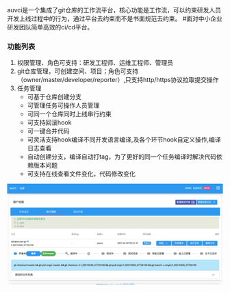 auvci是一个集成了git仓库的工作流平台，核心功能是工作流，可以约束研发人员开发上线过程中的行为，通过平台去约束而不是书面规范去约束。
#面对中小企业研发团队简单高效的ci/cd平台。

### 功能列表
1. 权限管理、角色可支持：研发工程师、运维工程师、管理员
2. git仓库管理，可创建空间、项目；角色可支持（owner/master/developer/reporter）,只支持http/https协议拉取提交操作
3. 任务管理
    - 可基于仓库创建分支
    - 可管理任务可操作人员管理
    - 可同一个仓库同时上线串行约束
    - 可支持回滚hook
    - 可一键合并代码
    - 可灵活支持hook编译不同开发语言编译,及各个环节hook自定义操作,编译日志查看
    - 自动创建分支，编译自动打tag，为了更好的同一个任务编译时解决代码依赖版本问题
    - 可支持在线查看文件变化，代码修改变化

![示例图](https://github.com/qiwenilli/auvci/blob/main/demo.jpg)
